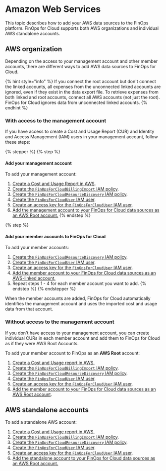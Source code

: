# Amazon Web Services

This topic describes how to add your AWS data sources to the FinOps platform. FinOps for Cloud supports both AWS organizations and individual AWS standalone accounts.&#x20;

## AWS organization <a href="#aws-organizations" id="aws-organizations"></a>

Depending on the access to your management account and other member accounts, there are different ways to add AWS data sources to FinOps for Cloud.&#x20;

{% hint style="info" %}
If you connect the root account but don't connect the linked accounts, all expenses from the unconnected linked accounts are ignored, even if they exist in the data export file. To retrieve expenses from both linked and root accounts, connect all AWS accounts (not just the root). FinOps for Cloud ignores data from unconnected linked accounts.
{% endhint %}

### With access to the management account <a href="#with-access-to-the-management-account" id="with-access-to-the-management-account"></a>

If you have access to create a Cost and Usage Report (CUR) and Identity and Access Management (IAM) users in your management account, follow these steps:

{% stepper %}
{% step %}
#### Add your management account <a href="#add-your-management-account" id="add-your-management-account"></a>

To add your management account:

1. [Create a Cost and Usage Report in AWS](create-cost-and-usage-reports.md).
2. [Create the `FinOpsForCloudBillingImport` ](configure-aws-access.md#create-a-policy-for-billing-imports)[IAM policy](configure-aws-access.md#create-a-policy-for-billing-imports).
3. [Create the `FinOpsForCloudResourceDiscovery` IAM policy](configure-aws-access.md#creating-a-policy-for-resource-discovery).
4. [Create the `FinOpsForCloudUser` IAM user](configure-aws-access.md#create-a-user-for-finops-for-cloud).
5. [Create an access key for the `FinOpsForCloudUser` IAM user](configure-aws-access.md#create-an-access-key-for-finops-for-cloud).
6. [Add the management account to your FinOps for Cloud data sources as an AWS Root account.](../)&#x20;
{% endstep %}

{% step %}
#### Add your member accounts to FinOps for Cloud <a href="#add-your-member-accounts" id="add-your-member-accounts"></a>

To add your member accounts:

1. [Create the `FinOpsForCloudResourceDiscovery` IAM policy](configure-aws-access.md#creating-a-policy-for-resource-discovery).
2. [Create the `FinOpsForCloudUser` IAM user](configure-aws-access.md#create-a-user-for-finops-for-cloud).
3. [Create an access key for the `FinOpsForCloudUser` IAM user](configure-aws-access.md#create-an-access-key-for-finops-for-cloud).
4. [Add the member account to your FinOps for Cloud data sources as an AWS-linked account. ](../)
5. Repeat steps 1 - 4 for each member account you want to add.
{% endstep %}
{% endstepper %}

When the member accounts are added, FinOps for Cloud automatically identifies the management account and uses the imported cost and usage data from that account.

### Without access to the management account <a href="#without-access-to-the-management-account" id="without-access-to-the-management-account"></a>

If you don't have access to your management account, you can create individual CURs in each member account and add them to FinOps for Cloud as if they were AWS Root Accounts.

To add your member account to FinOps as an **AWS Root** account:

1. [Create a Cost and Usage report in AWS.](create-cost-and-usage-reports.md)
2. [Create the `FinOpsForCloudBillingImport` IAM policy](configure-aws-access.md#create-a-policy-for-billing-imports).
3. [Create the `FinOpsForCloudResourceDiscovery` IAM policy](configure-aws-access.md#creating-a-policy-for-resource-discovery).
4. [Create the `FinOpsForCloudUser` IAM user](configure-aws-access.md#create-a-user-for-finops-for-cloud).
5. [Create an access key for the `FinOpsForCloudUser` IAM user](configure-aws-access.md#create-an-access-key-for-finops-for-cloud).
6. [Add the member account to your FinOps for Cloud data sources as an AWS Root account](../).

## AWS standalone accounts <a href="#aws-standalone-accounts" id="aws-standalone-accounts"></a>

To add a standalone AWS account:

1. [Create a Cost and Usage report in AWS.](create-cost-and-usage-reports.md)
2. [Create the `FinOpsForCloudBillingImport` IAM policy](configure-aws-access.md#create-a-policy-for-billing-imports).
3. [Create the `FinOpsForCloudResourceDiscovery` IAM policy](configure-aws-access.md#creating-a-policy-for-resource-discovery).
4. [Create the `FinOpsForCloudUser` IAM user](configure-aws-access.md#create-a-user-for-finops-for-cloud).
5. [Create an access key for the `FinOpsForCloudUser` IAM user](configure-aws-access.md#create-an-access-key-for-finops-for-cloud).
6. [Add the standalone account to your FinOps for Cloud data sources as an AWS Root account.](../)
